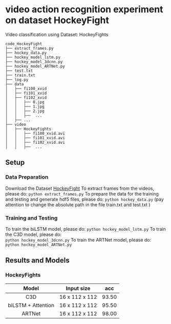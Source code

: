 # video action recognition experiment on dataset HockeyFight

Video classification using Dataset: HockeyFights
```
code_HockeyFight
├── extract_frames.py
├── hockey_data.py
├── hockey_model_lstm.py
├── hockey_model_3dcnn.py
├── hockey_model_ARTNet.py
├── test.txt
├── train.txt
├── log.py
├── data
│   ├── fi100_xvid
│   ├── fi101_xvid
│   ├── fi102_xvid
│   │   ├── 0.jpg
│   │   ├── 1.jpg
│   │   ├── 2.jpg
│   │   ├──  ...
│   ├── ...
├── video
│   ├── HockeyFights
│   │   ├── fi100_xvid.avi
│   │   ├── fi101_xvid.avi
│   │   ├── fi102_xvid.avi
│   │   ├──  ...

```
## Setup
###  Data Preparation
Download the Dataset [HockeyFight](https://paperswithcode.com/dataset/hockey-fight-detection-dataset) 
To extract frames from the videos, please do:
    ```
    python extract_frames.py
    ```
To prepare the data for the training and testing and generate hdf5 files, please do:
    ```
    python hockey_data.py
    ```
(pay attention to change the absolute path in the file train.txt and test.txt )

### Training and Testing
 To train the biLSTM model, please do:
    ```
    python hockey_model_lstm.py
     ```
 To train the C3D model, please do:  
      ```
    python hockey_model_3dcnn.py
     ```
 To train the ARTNet model, please do:    
      ```
    python hockey_model_ARTNet.py
    ```


## Results and Models

### HockeyFights

| Model | Input size | acc |
| :---: | :---: | :---: | 
|  C3D  |     16 x 112 x 112     |  93.50  | 
|  biLSTM + Attention  |   16 x 112 x 112     |  95.50  | 
|  ARTNet  |     16 x 112 x 112      |  98.00  |
